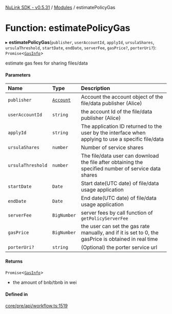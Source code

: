 [NuLink SDK - v0.5.31](../README.md) / [Modules](../modules.md) / estimatePolicyGas

# Function: estimatePolicyGas

▸ **estimatePolicyGas**(`publisher`, `userAccountId`, `applyId`, `ursulaShares`, `ursulaThreshold`, `startDate`, `endDate`, `serverFee`, `gasPrice?`, `porterUri?`): `Promise`<[`GasInfo`](../types/GasInfo.md)\>

estimate gas fees for sharing files/data

#### Parameters

| Name | Type | Description |
| :------ | :------ | :------ |
| `publisher` | [`Account`](../classes/Account.md) | Account the account object of the file/data publisher (Alice) |
| `userAccountId` | `string` | the account Id of the file/data publisher (Alice) |
| `applyId` | `string` | The application ID returned to the user by the interface when applying to use a specific file/data |
| `ursulaShares` | `number` | Number of service shares |
| `ursulaThreshold` | `number` | The file/data user can download the file after obtaining the specified number of service data shares |
| `startDate` | `Date` | Start date(UTC date) of file/data usage application |
| `endDate` | `Date` | End date(UTC date) of file/data usage application |
| `serverFee` | `BigNumber` | server fees by call function of `getPolicyServerFee` |
| `gasPrice` | `BigNumber` | the user can set the gas rate manually, and if it is set to 0, the gasPrice is obtained in real time |
| `porterUri?` | `string` | (Optional) the porter service url |

#### Returns

`Promise`<[`GasInfo`](../types/GasInfo.md)\>

- the amount of bnb/tbnb in wei

#### Defined in

[core/pre/api/workflow.ts:1519](https://github.com/NuLink-network/nulink-sdk/blob/b71aeb1/src/core/pre/api/workflow.ts#L1519)
